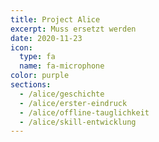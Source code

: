 ```yaml
---
title: Project Alice
excerpt: Muss ersetzt werden
date: 2020-11-23
icon:
  type: fa
  name: fa-microphone
color: purple
sections:
  - /alice/geschichte
  - /alice/erster-eindruck
  - /alice/offline-tauglichkeit
  - /alice/skill-entwicklung
---
```

